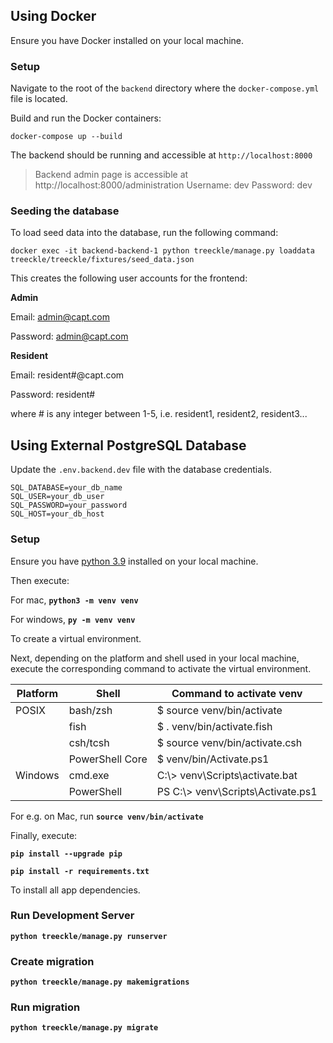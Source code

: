 ## Using Docker

Ensure you have Docker installed on your local machine.

### Setup

Navigate to the root of the `backend` directory where the `docker-compose.yml` file is located.

Build and run the Docker containers:

```
docker-compose up --build
```

The backend should be running and accessible at `http://localhost:8000`

> Backend admin page is accessible at http://localhost:8000/administration
> Username: dev
> Password: dev

### Seeding the database

To load seed data into the database, run the following command:

```
docker exec -it backend-backend-1 python treeckle/manage.py loaddata treeckle/treeckle/fixtures/seed_data.json
```

This creates the following user accounts for the frontend:

**Admin**

Email: admin@capt.com

Password: admin@capt.com

**Resident**

Email: resident#@capt.com

Password: resident#

where # is any integer between 1-5, i.e. resident1, resident2, resident3...

## Using External PostgreSQL Database

Update the `.env.backend.dev` file with the database credentials.

```
SQL_DATABASE=your_db_name
SQL_USER=your_db_user
SQL_PASSWORD=your_password
SQL_HOST=your_db_host
```

### Setup

Ensure you have [python 3.9](https://www.python.org/downloads/) installed on your local machine.

Then execute:

For mac, **`python3 -m venv venv`**

For windows, **`py -m venv venv`**

To create a virtual environment.

Next, depending on the platform and shell used in your local machine, execute the corresponding command to activate the virtual environment.

| Platform | Shell           | Command to activate venv           |
| -------- | --------------- | ---------------------------------- |
| POSIX    | bash/zsh        | \$ source venv/bin/activate        |
|          | fish            | \$ . venv/bin/activate.fish        |
|          | csh/tcsh        | \$ source venv/bin/activate.csh    |
|          | PowerShell Core | \$ venv/bin/Activate.ps1           |
| Windows  | cmd.exe         | C:\\> venv\Scripts\activate.bat    |
|          | PowerShell      | PS C:\\> venv\Scripts\Activate.ps1 |

For e.g. on Mac, run **`source venv/bin/activate`**

Finally, execute:

**`pip install --upgrade pip`**

**`pip install -r requirements.txt`**

To install all app dependencies.

### Run Development Server

**`python treeckle/manage.py runserver`**

### Create migration

**`python treeckle/manage.py makemigrations`**

### Run migration

**`python treeckle/manage.py migrate`**
